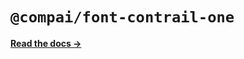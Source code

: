 # `@compai/font-contrail-one`

[**Read the docs &rarr;**](https://components.ai/docs/typefaces/contrail-one)
